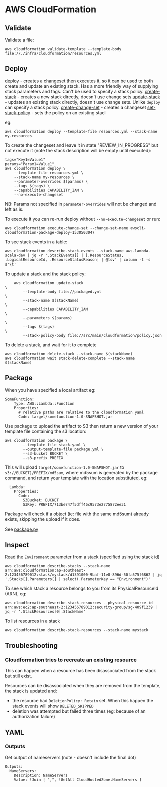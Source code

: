 # AWS CloudFormation

## Validate

Validate a file:

```
aws cloudformation validate-template --template-body file://./infra/cloudformation/resources.yml
```

## Deploy

[deploy](https://docs.aws.amazon.com/cli/latest/reference/cloudformation/deploy/index.html) - creates a changeset then executes it, so it can be used to both create and update an existing stack. Has a more friendly way of supplying stack parameters and tags. Can't be used to specify a stack policy.
[create-stack](https://docs.aws.amazon.com/cli/latest/reference/cloudformation/create-stack.html) - creates a new stack directly, doesn't use change sets
[update-stack](https://docs.aws.amazon.com/cli/latest/reference/cloudformation/update-stack.html) - updates an existing stack directly, doesn't use change sets. Unlike `deploy` can specify a stack policy.
[create-change-set](https://docs.aws.amazon.com/cli/latest/reference/cloudformation/create-change-set.html) - creates a changeset
[set-stack-policy](https://docs.aws.amazon.com/cli/latest/reference/cloudformation/set-stack-policy.html) - sets the policy on an existing stacl

eg:

```
aws cloudformation deploy --template-file resources.yml --stack-name my-resources
```

To create the changeset and leave it in state "REVIEW_IN_PROGRESS" but not execute it (note the stack description will be empty until executed):

```
tags="Key1=Value1"
params="Param1=Value1"
aws cloudformation deploy \
    --template-file resources.yml \
    --stack-name my-resources \
    --parameter-overrides $(params) \
    --tags $(tags) \
    --capabilities CAPABILITY_IAM \
    --no-execute-changeset
```

NB: Params not specified in `parameter-overrides` will not be changed and left as is.

To execute it you can re-run deploy without `--no-execute-changeset` or run:

```
aws cloudformation execute-change-set --change-set-name awscli-cloudformation-package-deploy-1530503047
```

To see stack events in a table:

```
aws cloudformation describe-stack-events --stack-name aws-lambda-scala-dev | jq -r '.StackEvents[] | [.ResourceStatus, .LogicalResourceId, .ResourceStatusReason] | @tsv' | column -t -s $'\t'
```

To update a stack and the stack policy:

```
    aws cloudformation update-stack                                         \
        --template-body file://packaged.yml                                 \
        --stack-name $(stackName)                                           \
        --capabilities CAPABILITY_IAM                                       \
        --parameters $(params)                                              \
        --tags $(tags)                                                      \
        --stack-policy-body file://src/main/cloudformation/policy.json
```

To delete a stack, and wait for it to complete

```
aws cloudformation delete-stack --stack-name $(stackName)
aws cloudformation wait stack-delete-complete --stack-name $(stackName)
```

## Package

When you have specified a local artifact eg:

```
SomeFunction:
    Type: AWS::Lambda::Function
    Properties:
      # relative paths are relative to the cloudformation yaml
      Code: target/somefunction-1.0-SNAPSHOT.jar
```

Use package to upload the artifact to S3 then return a new version of your template file containing the s3 location:

```
aws cloudformation package \
        --template-file stack.yaml \
        --output-template-file package.yml \
        --s3-bucket BUCKET \
        --s3-prefix PREFIX
```

This will upload `target/somefunction-1.0-SNAPSHOT.jar` to `s3://BUCKET)/PREFIX/md5sum`, where md5sum is generated by the package command, and return your template with the location substituted, eg:

```
  Lambda:
    Properties:
      Code:
        S3Bucket: BUCKET
        S3Key: PREFIX/713be747f5dff46c9573e2775872ee31
```

Package will check if a object (ie: file with the same md5sum) already exists, skipping the upload if it does.

See [package.py](https://github.com/aws/aws-cli/blob/master/awscli/customizations/cloudformation/package.py#L126)

## Inspect

Read the `Environment` parameter from a stack (specified using the stack id)

```
aws cloudformation describe-stacks --stack-name arn:aws:cloudformation:ap-southeast-2:123456789012:stack/mystack/d1391000-9baf-11e8-896d-50fa575f6862 | jq '.Stacks[].Parameters[] | select(.ParameterKey == "Environment")'
```

To see which stack a resource belongs to you from its PhysicalResourceId (ARN), eg:

```
aws cloudformation describe-stack-resources --physical-resource-id arn:aws:ec2:ap-southeast-2:123456789012:security-group/sg-409f1239 | jq -r '.StackResources[0].StackName'
```

To list resources in a stack

```
aws cloudformation describe-stack-resources --stack-name mystack
```

## Troubleshooting

### Cloudformation tries to recreate an existing resource

This can happen when a resource has been disassociated from the stack but still exist.

Resources can be disassociated when they are removed from the template, the stack is updated and:

- the resource had `DeletionPolicy: Retain` set. When this happen the stack events will show `DELETED_SKIPPED`
- deletion was attempted but failed three times (eg: because of an authorization failure)

## YAML

### Outputs

Get output of nameservers (note - doesn't include the final dot)

```
Outputs:
  NameServers:
    Description: NameServers
    Value: !Join [ ",", !GetAtt CloudHostedZone.NameServers ]
```
